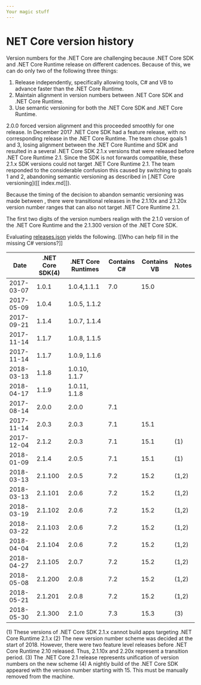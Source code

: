 ```yaml
---
Your magic stuff
---
```


# NET Core version history

Version numbers for the .NET Core are challenging because .NET Core SDK and .NET Core Runtime release on different cadences. Because of this, we can do only two of the following three things:

1. Release independently, specifically allowing tools, C# and VB to advance faster than the .NET Core Runtime.
2. Maintain alignment in version numbers between .NET Core SDK and .NET Core Runtime.
3. Use semantic versioning for both the .NET Core SDK and .NET Core Runtime.

2.0.0 forced version alignment and this proceeded smoothly for one release. In December 2017 .NET Core SDK had a feature release, with no corresponding release in the .NET Core Runtime. The team chose goals 1 and 3, losing alignment between the .NET Core Runtime and SDK and resulted in a several .NET Core SDK 2.1.x versions that were released before .NET Core Runtime 2.1. Since the SDK is not forwards compatible, these 2.1.x SDK versions could not target .NET Core Runtime 2.1. The team responded to the considerable confusion this caused by switching to goals 1 and 2, abandoning semantic versioning as described in [.NET Core versioning]([[ index.md]]).

Because the timing of the decision to abandon semantic versioning was made between , there were transitional releases in the 2.1.10x and 2.1.20x version number ranges that can also not target .NET Core Runtime 2.1. 

The first two digits of the version numbers realign with the 2.1.0 version of the .NET Core Runtime and the 2.1.300 version of the .NET Core SDK.

Evaluating [releases.json](https://github.com/dotnet/core/blob/master/release-notes/releases.json) yields the following. [[Who can help fill in the missing C# versions?]]

| Date       | .NET Core SDK(4) | .NET Core Runtimes | Contains C# | Contains VB | Notes |
|------------|------------------|--------------------|-------------|-------------|-------|
| 2017-03-07 | 1.0.1            | 1.0.4,1.1.1        | 7.0         | 15.0        |       |
| 2017-05-09 | 1.0.4            | 1.0.5, 1.1.2       |             |             |       |
| 2017-09-21 | 1.1.4            | 1.0.7, 1.1.4       |             |             |       |
| 2017-11-14 | 1.1.7            | 1.0.8, 1.1.5       |             |             |       |
| 2017-11-14 | 1.1.7            | 1.0.9, 1.1.6       |             |             |       |
| 2018-03-13 | 1.1.8            | 1.0.10, 1.1.7      |             |             |       |
| 2018-04-17 | 1.1.9            | 1.0.11, 1.1.8      |             |             |       |
| 2017-08-14 | 2.0.0            | 2.0.0              | 7.1         |             |       |
| 2017-11-14 | 2.0.3            | 2.0.3              | 7.1         | 15.1        |       |
| 2017-12-04 | 2.1.2            | 2.0.3              | 7.1         | 15.1        | (1)   |
| 2018-01-09 | 2.1.4            | 2.0.5              | 7.1         | 15.1        | (1)   |
| 2018-03-13 | 2.1.100          | 2.0.5              | 7.2         | 15.2        | (1,2) |
| 2018-03-13 | 2.1.101          | 2.0.6              | 7.2         | 15.2        | (1,2) |
| 2018-03-19 | 2.1.102          | 2.0.6              | 7.2         | 15.2        | (1,2) |
| 2018-03-22 | 2.1.103          | 2.0.6              | 7.2         | 15.2        | (1,2) |
| 2018-04-04 | 2.1.104          | 2.0.6              | 7.2         | 15.2        | (1,2) |
| 2018-04-27 | 2.1.105          | 2.0.7              | 7.2         | 15.2        | (1,2) |
| 2018-05-08 | 2.1.200          | 2.0.8              | 7.2         | 15.2        | (1,2) |
| 2018-05-21 | 2.1.201          | 2.0.8              | 7.2         | 15.2        | (1,2) |
| 2018-05-30 | 2.1.300          | 2.1.0              | 7.3         | 15.3        | (3)   |

(1) These versions of .NET Core SDK 2.1.x cannot build apps targeting .NET Core Runtime 2.1.x
(2) The new version number scheme was decided at the start of 2018. However, there were two feature level releases before .NET Core Runtime 2.10 released. Thus, 2.1.10x and 2.20x represent a transition period. 
(3) The .NET Core 2.1 release represents unification of version numbers on the new scheme
(4) A nightly build of the .NET Core SDK appeared with the version number starting with 15. This must be manually removed from the machine. 